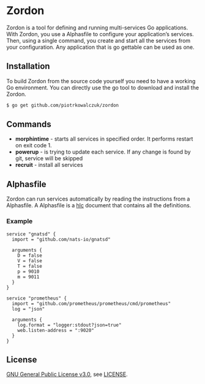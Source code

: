 # Zordon
Zordon is a tool for defining and running multi-services Go applications.
With Zordon, you use a Alphasfile to configure your application’s services.
Then, using a single command, you create and start all the services from your configuration.
Any application that is go gettable can be used as one.

## Installation
To build Zordon from the source code yourself you need to have a working Go environment.
You can directly use the go tool to download and install the Zordon.

```bash
$ go get github.com/piotrkowalczuk/zordon
```


## Commands

* **morphintime** - starts all services in specified order. It performs restart on exit code 1.
* **powerup** - is trying to update each service. If any change is found by git, service will be skipped
* **recruit** - install all services

## Alphasfile
Zordon can run services automatically by reading the instructions from a Alphasfile.
A Alphasfile is a [hlc](https://github.com/hashicorp/hcl) document that contains all the definitions.

### Example

```hlc
service "gnatsd" {
  import = "github.com/nats-io/gnatsd"

  arguments {
    D = false
    V = false
    T = false
    p = 9010
    m = 9011
  }
}

service "prometheus" {
  import = "github.com/prometheus/prometheus/cmd/prometheus"
  log = "json"

  arguments {
    log.format = "logger:stdout?json=true"
    web.listen-address = ":9020"
  }
}

```

## License

[GNU General Public License v3.0](https://www.gnu.org/licenses/gpl.txt), see [LICENSE](LICENSE).